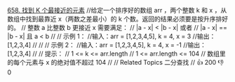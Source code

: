 [658. 找到 K 个最接近的元素](https://leetcode-cn.com/problems/find-k-closest-elements/)
//给定一个排序好的数组 arr ，两个整数 k 和 x ，从数组中找到最靠近 x（两数之差最小）的 k 个数。返回的结果必须要是按升序排好的。 
// 整数 a 比整数 b 更接近 x 需要满足： 
// |a - x| < |b - x| 或者 
// |a - x| == |b - x| 且 a < b 
// 
// 示例 1： 
//输入：arr = [1,2,3,4,5], k = 4, x = 3
//输出：[1,2,3,4]
// 
//
// 示例 2： 
//输入：arr = [1,2,3,4,5], k = 4, x = -1
//输出：[1,2,3,4]
// 
// 提示： 
// 1 <= k <= arr.length 
// 1 <= arr.length <= 104 
// 数组里的每个元素与 x 的绝对值不超过 104 
// 
// Related Topics 二分查找 
// 👍 200 👎 0
